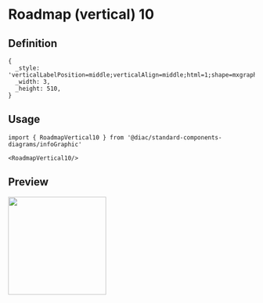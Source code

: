 # Roadmap (vertical) 10

## Definition

```
{
  _style: 'verticalLabelPosition=middle;verticalAlign=middle;html=1;shape=mxgraph.infographic.circularCallout2;dy=15;strokeColor=#10739E;labelPosition=center;align=center;fontColor=#10739E;fontStyle=1;fontSize=24;shadow=0;direction=north;',
  _width: 3,
  _height: 510,
}
```

## Usage

```
import { RoadmapVertical10 } from '@diac/standard-components-diagrams/infoGraphic'

<RoadmapVertical10/>
```

## Preview

<img src="./roadmap-vertical-10.png" width="200"/>
